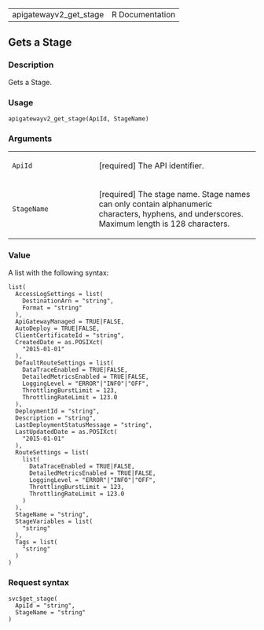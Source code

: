 <table style="width: 100%;">
<tbody>
<tr class="odd">
<td>apigatewayv2_get_stage</td>
<td style="text-align: right;">R Documentation</td>
</tr>
</tbody>
</table>

## Gets a Stage

### Description

Gets a Stage.

### Usage

    apigatewayv2_get_stage(ApiId, StageName)

### Arguments

<table>
<colgroup>
<col style="width: 35%" />
<col style="width: 65%" />
</colgroup>
<tbody>
<tr class="odd">
<td><code id="apigatewayv2_get_stage_:_ApiId">ApiId</code></td>
<td><p>[required] The API identifier.</p></td>
</tr>
<tr class="even">
<td><code id="apigatewayv2_get_stage_:_StageName">StageName</code></td>
<td><p>[required] The stage name. Stage names can only contain
alphanumeric characters, hyphens, and underscores. Maximum length is 128
characters.</p></td>
</tr>
</tbody>
</table>

### Value

A list with the following syntax:

    list(
      AccessLogSettings = list(
        DestinationArn = "string",
        Format = "string"
      ),
      ApiGatewayManaged = TRUE|FALSE,
      AutoDeploy = TRUE|FALSE,
      ClientCertificateId = "string",
      CreatedDate = as.POSIXct(
        "2015-01-01"
      ),
      DefaultRouteSettings = list(
        DataTraceEnabled = TRUE|FALSE,
        DetailedMetricsEnabled = TRUE|FALSE,
        LoggingLevel = "ERROR"|"INFO"|"OFF",
        ThrottlingBurstLimit = 123,
        ThrottlingRateLimit = 123.0
      ),
      DeploymentId = "string",
      Description = "string",
      LastDeploymentStatusMessage = "string",
      LastUpdatedDate = as.POSIXct(
        "2015-01-01"
      ),
      RouteSettings = list(
        list(
          DataTraceEnabled = TRUE|FALSE,
          DetailedMetricsEnabled = TRUE|FALSE,
          LoggingLevel = "ERROR"|"INFO"|"OFF",
          ThrottlingBurstLimit = 123,
          ThrottlingRateLimit = 123.0
        )
      ),
      StageName = "string",
      StageVariables = list(
        "string"
      ),
      Tags = list(
        "string"
      )
    )

### Request syntax

    svc$get_stage(
      ApiId = "string",
      StageName = "string"
    )
